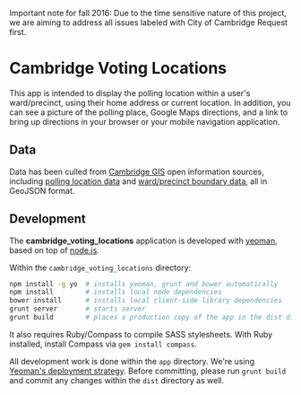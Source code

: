 Important note for fall 2016: Due to the time sensitive nature of this project, we are aiming to address all issues labeled with City of Cambridge Request first.

Cambridge Voting Locations
==========================

This app is intended to display the polling location within a user's ward/precinct, using their home address or current location. In addition, you can see a picture of the polling place, Google Maps directions, and a link to bring up directions in your browser or your mobile navigation application.

Data
----
Data has been culled from [Cambridge GIS](http://www.cambridgema.gov/GIS.aspx) open information sources, including [polling location data](https://github.com/codeforboston/cambridgegis_data/tree/master/Elections/Polling_Locations) and [ward/precinct boundary data](https://github.com/codeforboston/cambridgegis_data/tree/master/Elections/Wards_and__Precincts), all in GeoJSON format.

Development
-----------
The **cambridge_voting_locations** application is developed with [yeoman](http://yeoman.io/), based on top of [node.js](http://nodejs.org/).

Within the `cambridge_voting_locations` directory:
```sh
npm install -g yo  # installs yeoman, grunt and bower automatically
npm install        # installs local node dependencies
bower install      # installs local client-side library dependencies
grunt server       # starts server
grunt build        # places a production copy of the app in the dist directory
```

It also requires Ruby/Compass to compile SASS stylesheets. With Ruby installed, install Compass via `gem install compass`.

All development work is done within the `app` directory. We're using [Yeoman's deployment strategy](http://yeoman.io/deployment.html). Before committing, please run `grunt build` and commit any changes within the `dist` directory as well.
